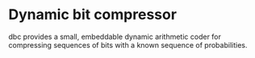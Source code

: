 # Dynamic bit compressor

dbc provides a small, embeddable dynamic arithmetic coder for compressing
sequences of bits with a known sequence of probabilities.

